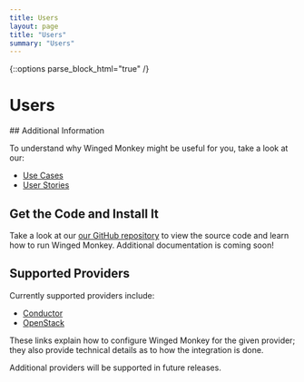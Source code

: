 ```yaml
---
title: Users
layout: page
title: "Users"
summary: "Users"
---
```

{::options parse_block_html="true" /}

Users
==========

<div class="section-grouping">
## Additional Information

To understand why Winged Monkey might be useful for you, take a look at our:

  * [Use Cases](https://github.com/wingedmonkey/documents/wiki/Winged-Monkey-Examples-of-Usage)
  * [User Stories](https://github.com/wingedmonkey/documents/wiki/Winged-Monkey-User-Stories)

## Get the Code and Install It

Take a look at our <a href="https://github.com/wingedmonkey/wingedmonkey">our GitHub repository</a> to view the source code and learn how to run Winged Monkey.  Additional documentation is coming soon!

## Supported Providers

Currently supported providers include:

  * [Conductor](https://github.com/wingedmonkey/documents/wiki/conductor)
  * [OpenStack](https://github.com/wingedmonkey/documents/wiki/openstack)

These links explain how to configure Winged Monkey for the given provider; they also provide technical details as to how the integration is done.

Additional providers will be supported in future releases.

</div>


